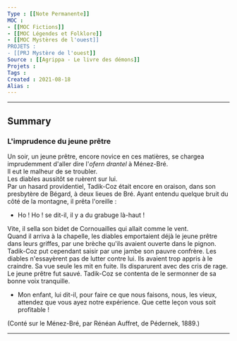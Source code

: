 ```yaml
---
Type : [[Note Permanente]]
MOC : 
- [[MOC Fictions]]
- [[MOC Légendes et Folklore]]
- [[MOC Mystères de l'ouest]]
PROJETS :
- [[PRJ Mystère de l'ouest]]
Source : [[Agrippa - Le livre des démons]]
Projets :
Tags : 
Created : 2021-08-18
Alias :
---
```

***
## Summary

### L'imprudence du jeune prêtre

Un soir, un jeune prêtre, encore novice en ces matières, se chargea imprudemment d'aller dire l'_ofern drantel_ à Ménez-Bré.  
Il eut le malheur de se troubler.  
Les diables aussitôt se ruèrent sur lui.  
Par un hasard providentiel, Tadik-Coz était encore en oraison, dans son presbytère de Bégard, à deux lieues de Bré. Ayant entendu quelque bruit du côté de la montagne, il prêta l'oreille :  
- Ho ! Ho ! se dit-il, il y a du grabuge là-haut !

Vite, il sella son bidet de Cornouailles qui allait comme le vent.  
Quand il arriva à la chapelle, les diables emportaient déjà le jeune prêtre dans leurs griffes, par une brèche qu'ils avaient ouverte dans le pignon.  
Tadik-Coz put cependant saisir par une jambe son pauvre confrère. Les diables n'essayèrent pas de lutter contre lui. Ils avaient trop appris à le craindre. Sa vue seule les mit en fuite. Ils disparurent avec des cris de rage. Le jeune prêtre fut sauvé. Tadik-Coz se contenta de le sermonner de sa bonne voix tranquille.

- Mon enfant, lui dit-il, pour faire ce que nous faisons, nous, les vieux, attendez que vous ayez notre expérience. Que cette leçon vous soit profitable !

(Conté sur le Ménez-Bré, par Rénéan Auffret, de Pédernek, 1889.)

---